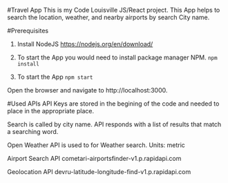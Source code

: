 #Travel App
This  is my Code Louisville JS/React project. This App helps to search the location, weather, and nearby airports by search City name.

#Prerequisites

1. Install NodeJS https://nodejs.org/en/download/

2. To start the App you would need to install package manager NPM. 
 `npm install`

3. To start the App 
 `npm start`

Open the browser and navigate to http://localhost:3000.

#Used APIs
API Keys are stored in the begining of the code and needed to place in the appropriate place. 

Search is called by city name. API responds with a list of results that match a searching word.

Open Weather API is used to for Weather search.  Units: metric

Airport Search API
cometari-airportsfinder-v1.p.rapidapi.com

Geolocation API
devru-latitude-longitude-find-v1.p.rapidapi.com
